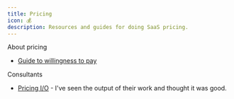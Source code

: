 ```yaml
---
title: Pricing
icon: 💰
description: Resources and guides for doing SaaS pricing.
---
```


About pricing

* [Guide to willingness to pay](https://www.lennysnewsletter.com/p/the-ultimate-guide-to-willingness)

Consultants

* [Pricing I/O](https://www.pricingio.com) - I've seen the output of their work and thought it was good.
          